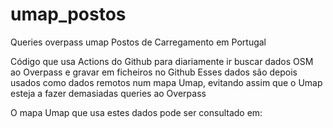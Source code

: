 # umap_postos
Queries overpass umap Postos de Carregamento em Portugal

Código que usa Actions do Github para diariamente ir buscar dados OSM ao Overpass e gravar em ficheiros no Github
Esses dados são depois usados como dados remotos num mapa Umap, evitando assim que o Umap esteja a fazer demasiadas queries ao Overpass

O mapa Umap que usa estes dados pode ser consultado em:

